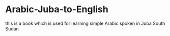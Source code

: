 # Arabic-Juba-to-English
this is a book which is used for learning simple Arabic spoken in Juba South Sudan
